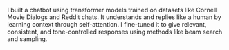 I built a chatbot using transformer models trained on datasets like Cornell Movie Dialogs and Reddit chats. It understands and replies like a human by learning context through self-attention. I fine-tuned it to give relevant, consistent, and tone-controlled responses using methods like beam search and sampling.
